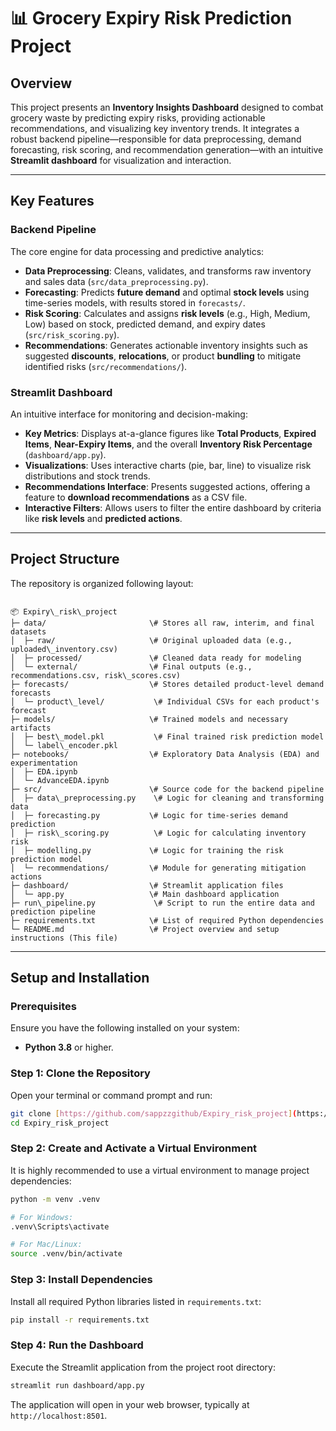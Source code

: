 # 📊 Grocery Expiry Risk Prediction Project

## Overview
This project presents an **Inventory Insights Dashboard** designed to combat grocery waste by predicting expiry risks, providing actionable recommendations, and visualizing key inventory trends. It integrates a robust backend pipeline—responsible for data preprocessing, demand forecasting, risk scoring, and recommendation generation—with an intuitive **Streamlit dashboard** for visualization and interaction.

---

## Key Features

### Backend Pipeline
The core engine for data processing and predictive analytics:
- **Data Preprocessing**: Cleans, validates, and transforms raw inventory and sales data (`src/data_preprocessing.py`).
- **Forecasting**: Predicts **future demand** and optimal **stock levels** using time-series models, with results stored in `forecasts/`.
- **Risk Scoring**: Calculates and assigns **risk levels** (e.g., High, Medium, Low) based on stock, predicted demand, and expiry dates (`src/risk_scoring.py`).
- **Recommendations**: Generates actionable inventory insights such as suggested **discounts**, **relocations**, or product **bundling** to mitigate identified risks (`src/recommendations/`).

### Streamlit Dashboard
An intuitive interface for monitoring and decision-making:
- **Key Metrics**: Displays at-a-glance figures like **Total Products**, **Expired Items**, **Near-Expiry Items**, and the overall **Inventory Risk Percentage** (`dashboard/app.py`).
- **Visualizations**: Uses interactive charts (pie, bar, line) to visualize risk distributions and stock trends.
- **Recommendations Interface**: Presents suggested actions, offering a feature to **download recommendations** as a CSV file.
- **Interactive Filters**: Allows users to filter the entire dashboard by criteria like **risk levels** and **predicted actions**.

---

## Project Structure

The repository is organized following  layout:

```

📦 Expiry\_risk\_project
├─ data/                       \# Stores all raw, interim, and final datasets
│  ├─ raw/                     \# Original uploaded data (e.g., uploaded\_inventory.csv)
│  ├─ processed/               \# Cleaned data ready for modeling
│  └─ external/                \# Final outputs (e.g., recommendations.csv, risk\_scores.csv)
├─ forecasts/                  \# Stores detailed product-level demand forecasts
│  └─ product\_level/           \# Individual CSVs for each product's forecast
├─ models/                     \# Trained models and necessary artifacts
│  ├─ best\_model.pkl           \# Final trained risk prediction model
│  └─ label\_encoder.pkl
├─ notebooks/                  \# Exploratory Data Analysis (EDA) and experimentation
│  ├─ EDA.ipynb
│  └─ AdvanceEDA.ipynb
├─ src/                        \# Source code for the backend pipeline
│  ├─ data\_preprocessing.py    \# Logic for cleaning and transforming data
│  ├─ forecasting.py           \# Logic for time-series demand prediction
│  ├─ risk\_scoring.py          \# Logic for calculating inventory risk
│  ├─ modelling.py             \# Logic for training the risk prediction model
│  └─ recommendations/         \# Module for generating mitigation actions
├─ dashboard/                  \# Streamlit application files
│  └─ app.py                   \# Main dashboard application
├─ run\_pipeline.py             \# Script to run the entire data and prediction pipeline
├─ requirements.txt            \# List of required Python dependencies
└─ README.md                   \# Project overview and setup instructions (This file)

````

---

## Setup and Installation

### Prerequisites
Ensure you have the following installed on your system:
- **Python 3.8** or higher.

### Step 1: Clone the Repository
Open your terminal or command prompt and run:
```bash
git clone [https://github.com/sappzzgithub/Expiry_risk_project](https://github.com/sappzzgithub/Expiry_risk_project)
cd Expiry_risk_project
````

### Step 2: Create and Activate a Virtual Environment

It is highly recommended to use a virtual environment to manage project dependencies:

```bash
python -m venv .venv

# For Windows:
.venv\Scripts\activate

# For Mac/Linux:
source .venv/bin/activate
```

### Step 3: Install Dependencies

Install all required Python libraries listed in `requirements.txt`:

```bash
pip install -r requirements.txt
```

### Step 4: Run the Dashboard

Execute the Streamlit application from the project root directory:

```bash
streamlit run dashboard/app.py 
```

The application will open in your web browser, typically at `http://localhost:8501`.
